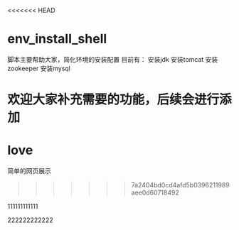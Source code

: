 <<<<<<< HEAD
# env_install_shell
脚本主要帮助大家，简化环境的安装配置
目前有：
   安装jdk
   安装tomcat
   安装zookeeper
   安装mysql
   
欢迎大家补充需要的功能，后续会进行添加
=======
# love
简单的网页展示
>>>>>>> 7a2404bd0cd4afd5b0396211989aee0d60718492



111111111111



222222222222
